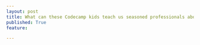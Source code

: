 ```yaml
---
layout: post
title: What can these Codecamp kids teach us seasoned professionals about writing better code?
published: True
feature: 

---
```


